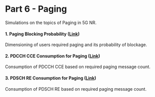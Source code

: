 # Part 6 - Paging
Simulations on the topics of Paging in 5G NR.

#### 1. Paging Blocking Probability ([Link](https://github.com/zulfadlizainal/5G-NR-Planning-And-Dimensioning/tree/master/Part%206%20Paging/1_Paging%20Block%20Probability))

Dimensioning of users required paging and its probability of blockage.
<br />

#### 2. PDCCH CCE Consumption for Paging ([Link](https://github.com/zulfadlizainal/5G-NR-Planning-And-Dimensioning/tree/master/Part%206%20Paging/2_Paging%20PDCCH%20CCE%20Consumption))

Consumption of PDCCH CCE based on required paging message count.
<br />

#### 3. PDSCH RE Consumption for Paging ([Link](https://github.com/zulfadlizainal/5G-NR-Planning-And-Dimensioning/tree/master/Part%206%20Paging/3_Paging%20PDSCH%20RE%20Consumption))

Consumption of PDSCH RE based on required paging message count.
<br />
